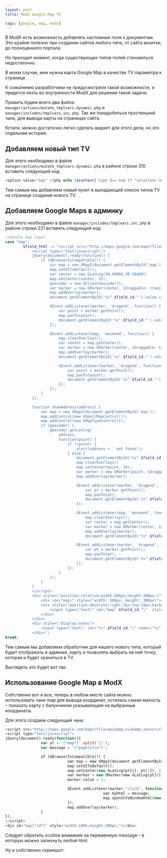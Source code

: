 ```yaml
---
layout: post
title: ModX Google Map TV

tags: [google, map, modx]
---
```


В ModX есть возможность добавлять кастомные поля к документам. Это крайне полезно при создании сайтов любого типа, от сайта визитки, до полноценного портала.

Но приходит момент, когда существующих типов полей становиться недостаточно.

В моем случае, мне нужна карта Google Map в качестве TV параметра к странице.

К сожалению разработчики не предусмотрели такой возможности, и придется лезть во внутренности ModX для решения такой задачи.

Править будем всего два файла: `manager/actions/mutate_tmplvars.dynamic.php` и `manager/includes/tmplvars.inc.php`. Так же понадобиться простенький чанк, для вывода карты на страницах сайта.

Кстати, можно достаточно легко сделать виджет для этого дела, но это отдельная история.

Добавляем новый тип TV
----------------------

Для этого необходимо в файле `manager/actions/mutate_tmplvars.dynamic.php` в районе строки 310 вставить следующий код:

```php
<option value="map" <?php echo ($content['type']=='map')? "selected='selected'":""; ?>>Map</option>
```

Тем самым мы добавляем новый пункт в выпадающий список типов TV на странице создания нового TV.

<amp-img src="/images/wp/modx-add-new-tv-type.png" alt="screenshot" width="300" height="156"></amp-img>

Добавляем Google Maps в админку
-------------------------------

Для этого необходимо в файле `manager/includes/tmplvars.inc.php` в районе строки 221 вставить следующий код:

```php
//Handle map input
case "map":
        $field_html .= "<script src=\"http://maps.google.com/maps?file=api&amp;v=2&amp;sensor=false&amp;key=ABQIAAAALi8oup_hVN3coIirpDRtGBSSY0Zgq2o_FhJKf_QweInG70_auRQ7W64WzKxUfZauYW3SJMv8sNc57g\" type=\"text/javascript\"></script>
            <script type=\"text/javascript\">
            jQuery(document).ready(function() {
                if (GBrowserIsCompatible()) {
                    var map = new GMap2(document.getElementById('map'));
                    map.setUIToDefault();
                    var center = new GLatLng(50.49866,30.58489);
                    map.setCenter(center, 15);
                    geocoder = new GClientGeocoder();
                    var marker = new GMarker(center, {draggable: true});
                    map.addOverlay(marker);
                    document.getElementById('tv".$field_id."').value = center.lat().toFixed(5) + '||' + center.lng().toFixed(5);

                    GEvent.addListener(marker, 'dragend', function() {
                        var point = marker.getPoint();
                        map.panTo(point);
                        document.getElementById('tv".$field_id."').value = point.lat().toFixed(5) + '||' + point.lng().toFixed(5);
                    });

                    GEvent.addListener(map, 'moveend', function() {
                        map.clearOverlays();
                        var center = map.getCenter();
                        var marker = new GMarker(center, {draggable: true});
                        map.addOverlay(marker);
                        document.getElementById('tv".$field_id."').value = center.lat().toFixed(5) + '||' + center.lng().toFixed(5);

                        GEvent.addListener(marker, 'dragend', function() {
                            var point = marker.getPoint();
                            map.panTo(point);
                            document.getElementById('tv".$field_id."').value = point.lat().toFixed(5) + '||' + point.lng().toFixed(5);
                        });
                    });
                }
            });

            function showAddress(address) {
                var map = new GMap2(document.getElementById('map'));
                map.addControl(new GSmallMapControl());
                map.addControl(new GMapTypeControl());
                if (geocoder) {
                    geocoder.getLatLng(
                        address,
                        function(point) {
                            if (!point) {
                                alert(address + ' not found');
                            } else {
                                document.getElementById('tv".$field_id."').value = point.lat().toFixed(5) + '||' + point.lng().toFixed(5);
                                map.clearOverlays()
                                map.setCenter(point, 14);
                                var marker = new GMarker(point, {draggable: true});
                                map.addOverlay(marker);

                                GEvent.addListener(marker, 'dragend', function() {
                                    var pt = marker.getPoint();
                                    map.panTo(pt);
                                    document.getElementById('tv".$field_id."').value = pt.lat().toFixed(5) + '||' + pt.lng().toFixed(5);
                                });

                                GEvent.addListener(map, 'moveend', function() {
                                    map.clearOverlays();
                                    var center = map.getCenter();
                                    var marker = new GMarker(center, {draggable: true});
                                    map.addOverlay(marker);
                                    document.getElementById('tv".$field_id."').value = center.lat().toFixed(5) + '||' + center.lng().toFixed(5);

                                GEvent.addListener(marker, 'dragend', function() {
                                    var pt = marker.getPoint();
                                    map.panTo(pt);
                                    document.getElementById('tv".$field_id."').value = pt.lat().toFixed(5) + '||' + pt.lng().toFixed(5);
                                });
                            });
                        }
                    });
                }
            }
            </script>
            <div style=\"position:relative;width:500px;height:300px;\">
                <div id=\"map\" style=\"width: 500px; height: 300px\"></div>
                <div style=\"position:absolute;right:7px;top:33px;background-color:#fff;padding:2px;border:1px solid #333;\">
                    <input type=\"text\" id=\"map".$field_id."\"  style=\"width:200px\" value=\"Ukraine, Kiev, pr. Mayakovskogo 3a\" /> <a href=\"javascript:void(0)\" onclick=\"showAddress(document.getElementById('map".$field_id."').value)\" style=\"text-decoration:none;\"><img style=\"width: 16px; height: 16px;\" src=\"media/style/MODxCarbon/images/icons/preview.png\"></a>
                </div>
            </div>
            <div style=\"display:none\">
                <input type=\"text\" id=\"tv".$field_id."\" name=\"tv".$field_id."\" value=\"".htmlspecialchars($field_value)."\" ".$field_style." tvtype=\"".$field_type."\" onchange=\"documentDirty=true;\" style=\"width:100%;\" />
            </div>";
break;
```

Тем самым мы добавляем обработчик для нашего нового типа, который будет отображать в админке, карту и позволять выбрать на ней точку, которая и будет храниться в TV.

Выглядеть это будет вот так:

<amp-img src="/images/wp/modx-add-new-tv-type2.png" alt="screenshot" width="300" height="153"></amp-img>

Использование Google Map в ModX
-------------------------------

Собственно вот и все, теперь в любом месте сайта можно использовать чанк map для вывода координат, осталась самая малость – показать карту с балунчиком указывающим на выбранные координаты.

Для этого создаем следующий чанк:

```php
<script src="http://maps.google.com/maps?file=api&amp;v=2&amp;sensor=false&amp;key=ABQIAAAALi8oup_hVN3coIirpDRtGBSSY0Zgq2o_FhJKf_QweInG70_auRQ7W64WzKxUfZauYW3SJMv8sNc57g" type="text/javascript"></script>
<script type="text/javascript">
jQuery(document).ready(function(){
                var pt = '[*map*]'.split('||');
                var message = '[*pagetitle*]';

                if (GBrowserIsCompatible()) {
                            var map = new GMap2(document.getElementById('map[*id*]'));
                            map.setUIToDefault();
                            map.setCenter(new GLatLng(pt[0], pt[1]), 13);
                            var marker = new GMarker(new GLatLng(pt[0], pt[1]));
                            marker.value = 1;

                            GEvent.addListener(marker,"click", function() {
                                            var myHtml = message;
                                            map.openInfoWindowHtml(new GLatLng(pt[0], pt[1]), myHtml);
                            });
                            map.addOverlay(marker);
                }
});
</script>
<div id="map[*id*]" style="width:100%;height:300px;"></div>
```

Следует обратить особое внимание на переменную message – в которую можно запихнуть любой html.

Ну и собственно скриншот:

<amp-img src="/images/wp/modx-add-new-tv-type3.png" alt="screenshot" width="300" height="246"></amp-img>

